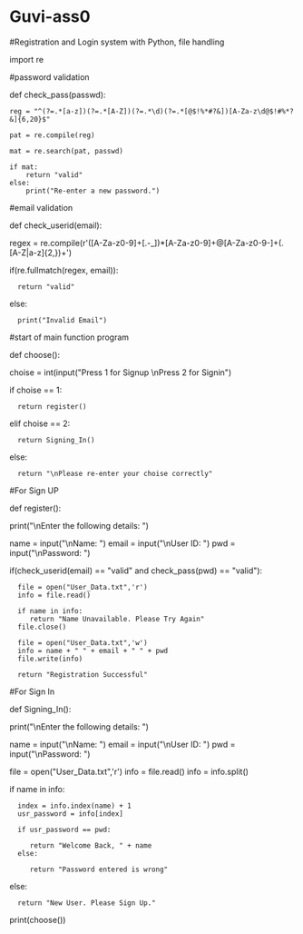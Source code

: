 # Guvi-ass0

#Registration and Login system with Python, file handling

import re

#password validation

def check_pass(passwd):
	
	reg = "^(?=.*[a-z])(?=.*[A-Z])(?=.*\d)(?=.*[@$!%*#?&])[A-Za-z\d@$!#%*?&]{6,20}$"

	pat = re.compile(reg)
				
	mat = re.search(pat, passwd)

	if mat:
		return "valid"
	else:
		print("Re-enter a new password.")
    
#email validation

def check_userid(email):

   regex = re.compile(r'([A-Za-z0-9]+[.-_])*[A-Za-z0-9]+@[A-Za-z0-9-]+(\.[A-Z|a-z]{2,})+')
   
   if(re.fullmatch(regex, email)):
   
      return "valid"
   else:
      
      print("Invalid Email")

#start of main function program

def choose():

   choise = int(input("Press 1 for Signup \nPress 2 for Signin")
   
   if choise == 1:
   
      return register()
      
   elif choise == 2:
      
      return Signing_In()
   
   else:
   
      return "\nPlease re-enter your choise correctly"

#For Sign UP

def register():

   print("\nEnter the following details: ")
   
   name = input("\nName: ")
   email = input("\nUser ID: ")
   pwd = input("\nPassword: ")
   
   if(check_userid(email) == "valid" and check_pass(pwd) == "valid"):
   
      file = open("User_Data.txt",'r')
      info = file.read()
      
      if name in info:
         return "Name Unavailable. Please Try Again"
      file.close()
      
      file = open("User_Data.txt",'w')
      info = name + " " + email + " " + pwd
      file.write(info)
      
      return "Registration Successful" 
   

#For Sign In

def Signing_In():
   
   print("\nEnter the following details: ")
   
   name = input("\nName: ")
   email = input("\nUser ID: ")
   pwd = input("\nPassword: ")
   
   file = open("User_Data.txt",'r')
   info = file.read()
   info = info.split()
   
   if name in info:
   
      index = info.index(name) + 1
      usr_password = info[index]
      
      if usr_password == pwd:
      
         return "Welcome Back, " + name
      else:
      
         return "Password entered is wrong"
   else:
   
      return "New User. Please Sign Up."
   
   
print(choose())
